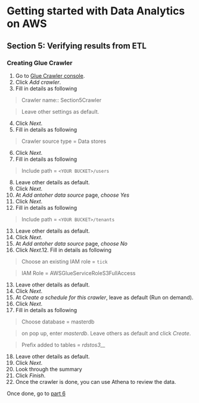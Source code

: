 # Getting started with Data Analytics on AWS

## Section 5: Verifying results from ETL

### Creating Glue Crawler
1. Go to [Glue Crawler console](https://ap-southeast-1.console.aws.amazon.com/glue/home?region=ap-southeast-1#catalog:tab=crawlers).
1. Click *_Add crawler_*.
1. Fill in details as following

>Crawler name:: Section5Crawler

>Leave other settings as default.

4. Click *_Next_*.
5. Fill in details as following

>Crawler source type = Data stores

6. Click *_Next_*.
7. Fill in details as following

>Include path = `<YOUR BUCKET>/users`

8. Leave other details as default.
9. Click *_Next_*.
10. At *_Add antoher data source_* page, *_choose Yes_*
11. Click *_Next_*.
12. Fill in details as following

>Include path = `<YOUR BUCKET>/tenants`

13. Leave other details as default.
14. Click *_Next_*.
15. At *_Add antoher data source_* page, *_choose No_*
11. Click *_Next_*.12. Fill in details as following

>Choose an existing IAM role = `tick`

>IAM Role = AWSGlueServiceRoleS3FullAccess

13. Leave other details as default.
14. Click *_Next_*.
15. At *_Create a schedule for this crawler_*, leave as default (Run on demand).
16. Click *_Next_*.
17. Fill in details as following

>Choose database = masterdb

>on pop up, enter *_masterdb_*. Leave others as default and click *Create*.

>Prefix added to tables = *_rdstos3___*

18. Leave other details as default.
19. Click *_Next_*.
20. Look through the summary
21. Click *_Finish_*.
22. Once the crawler is done, you can use Athena to review the data.

Once done, go to [part 6](https://github.com/RichardYeoRepo/ISVAnalytics/blob/master/part6)
